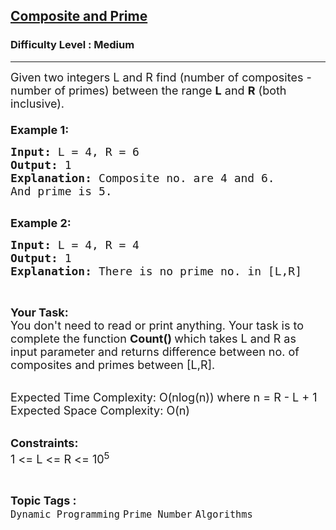 <h2><a href="https://www.geeksforgeeks.org/problems/composite-and-prime0359/1?page=1&category=Prime%20Number&difficulty=Medium&sortBy=difficulty">Composite and Prime</a></h2><h3>Difficulty Level : Medium</h3><hr><div class="problems_problem_content__Xm_eO"><p><span style="font-size:18px">Given two integers L and R find (number of composites - number of primes) between the range <strong>L</strong> and <strong>R</strong> (both inclusive).<br>
<br>
<strong>Example 1:</strong></span></p>

<pre><span style="font-size:18px"><strong>Input: </strong>L = 4, R = 6
<strong>Output: </strong>1
<strong>Explanation: </strong>Composite no. are 4 and 6.
And prime is 5.
</span>
</pre>

<p><span style="font-size:18px"><strong>Example 2:</strong></span></p>

<pre><span style="font-size:18px"><strong>Input: </strong>L = 4, R = 4
<strong>Output: </strong>1
<strong>Explanation: </strong>There is no prime no. in [L,R]</span>
</pre>

<p>&nbsp;</p>

<p><span style="font-size:18px"><strong>Your Task:</strong><br>
You don't need to read or print anything. Your task is to complete the function&nbsp;<strong>Count()&nbsp;</strong>which takes L and R as input parameter and returns difference between no. of composites and primes between [L,R].</span><br>
&nbsp;</p>

<p><span style="font-size:18px">Expected Time Complexity: O(nlog(n)) where n = R - L + 1<br>
Expected Space Complexity: O(n)</span><br>
&nbsp;</p>

<p><span style="font-size:18px"><strong>Constraints:</strong><br>
1 &lt;= L &lt;= R &lt;= 10<sup>5</sup>&nbsp;</span></p>
</div><br><p><span style=font-size:18px><strong>Topic Tags : </strong><br><code>Dynamic Programming</code>&nbsp;<code>Prime Number</code>&nbsp;<code>Algorithms</code>&nbsp;